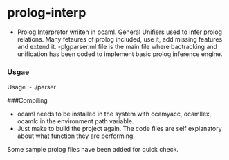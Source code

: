 prolog-interp
=============

- Prolog Interpretor wriiten in ocaml. General Unifiers used to infer prolog relations. Many fetaures of prolog included, use it, add missing features and extend it.
-plgparser.ml file is the main file where bactracking and unification has been coded to implement basic prolog inference engine.
### Usgae
Usage :-  ./parser <prolog file name>

###Compiling
- ocaml needs to be installed in the system with ocamyacc, ocamllex, ocamlc in the environment path variable. 
- Just make to build the project again. The code files are self explanatory about what function they are performing.

Some sample prolog files have been added for quick check.


